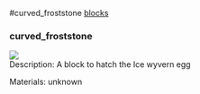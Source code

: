 #curved_froststone
<a href="/posts/wiki/blocks">blocks</a>
<div class="iteminfo">
<h3>curved_froststone</h3>
<img class="pixelimage" src="https://dragon-force-studio.com/images/EF_wiki/curved_froststone.png">

</div>
Description:  A block to hatch the Ice wyvern egg 

Materials:   unknown